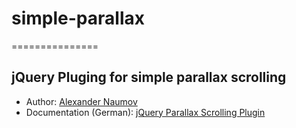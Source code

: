 # simple-parallax
===============

## jQuery Pluging for simple parallax scrolling

- Author: [Alexander Naumov](http://www.alexandernaumov.de)
- Documentation (German): [jQuery Parallax Scrolling Plugin](http://www.alexandernaumov.de/blog/ein-jquery-plugin-fuer-parallax-scrolling)


